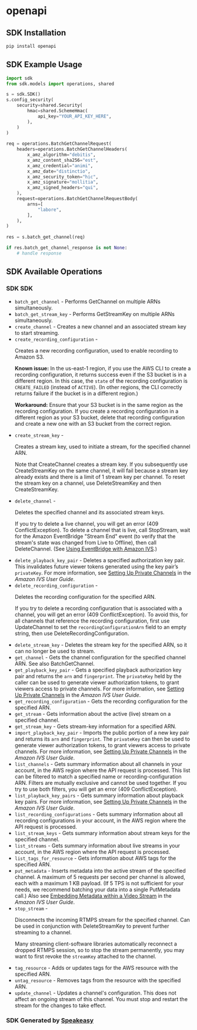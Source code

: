 # openapi

<!-- Start SDK Installation -->
## SDK Installation

```bash
pip install openapi
```
<!-- End SDK Installation -->

## SDK Example Usage
<!-- Start SDK Example Usage -->
```python
import sdk
from sdk.models import operations, shared

s = sdk.SDK()
s.config_security(
    security=shared.Security(
        hmac=shared.SchemeHmac(
            api_key="YOUR_API_KEY_HERE",
        ),
    )
)
    
req = operations.BatchGetChannelRequest(
    headers=operations.BatchGetChannelHeaders(
        x_amz_algorithm="debitis",
        x_amz_content_sha256="est",
        x_amz_credential="animi",
        x_amz_date="distinctio",
        x_amz_security_token="hic",
        x_amz_signature="mollitia",
        x_amz_signed_headers="qui",
    ),
    request=operations.BatchGetChannelRequestBody(
        arns=[
            "labore",
        ],
    ),
)
    
res = s.batch_get_channel(req)

if res.batch_get_channel_response is not None:
    # handle response
```
<!-- End SDK Example Usage -->

<!-- Start SDK Available Operations -->
## SDK Available Operations

### SDK SDK

* `batch_get_channel` - Performs <a>GetChannel</a> on multiple ARNs simultaneously.
* `batch_get_stream_key` - Performs <a>GetStreamKey</a> on multiple ARNs simultaneously.
* `create_channel` - Creates a new channel and an associated stream key to start streaming.
* `create_recording_configuration` - <p>Creates a new recording configuration, used to enable recording to Amazon S3.</p> <p> <b>Known issue:</b> In the us-east-1 region, if you use the AWS CLI to create a recording configuration, it returns success even if the S3 bucket is in a different region. In this case, the <code>state</code> of the recording configuration is <code>CREATE_FAILED</code> (instead of <code>ACTIVE</code>). (In other regions, the CLI correctly returns failure if the bucket is in a different region.)</p> <p> <b>Workaround:</b> Ensure that your S3 bucket is in the same region as the recording configuration. If you create a recording configuration in a different region as your S3 bucket, delete that recording configuration and create a new one with an S3 bucket from the correct region.</p>
* `create_stream_key` - <p>Creates a stream key, used to initiate a stream, for the specified channel ARN.</p> <p>Note that <a>CreateChannel</a> creates a stream key. If you subsequently use CreateStreamKey on the same channel, it will fail because a stream key already exists and there is a limit of 1 stream key per channel. To reset the stream key on a channel, use <a>DeleteStreamKey</a> and then CreateStreamKey.</p>
* `delete_channel` - <p>Deletes the specified channel and its associated stream keys.</p> <p>If you try to delete a live channel, you will get an error (409 ConflictException). To delete a channel that is live, call <a>StopStream</a>, wait for the Amazon EventBridge "Stream End" event (to verify that the stream's state was changed from Live to Offline), then call DeleteChannel. (See <a href="https://docs.aws.amazon.com/ivs/latest/userguide/eventbridge.html"> Using EventBridge with Amazon IVS</a>.) </p>
* `delete_playback_key_pair` - Deletes a specified authorization key pair. This invalidates future viewer tokens generated using the key pair’s <code>privateKey</code>. For more information, see <a href="https://docs.aws.amazon.com/ivs/latest/userguide/private-channels.html">Setting Up Private Channels</a> in the <i>Amazon IVS User Guide</i>.
* `delete_recording_configuration` - <p>Deletes the recording configuration for the specified ARN.</p> <p>If you try to delete a recording configuration that is associated with a channel, you will get an error (409 ConflictException). To avoid this, for all channels that reference the recording configuration, first use <a>UpdateChannel</a> to set the <code>recordingConfigurationArn</code> field to an empty string, then use DeleteRecordingConfiguration.</p>
* `delete_stream_key` - Deletes the stream key for the specified ARN, so it can no longer be used to stream.
* `get_channel` - Gets the channel configuration for the specified channel ARN. See also <a>BatchGetChannel</a>.
* `get_playback_key_pair` - Gets a specified playback authorization key pair and returns the <code>arn</code> and <code>fingerprint</code>. The <code>privateKey</code> held by the caller can be used to generate viewer authorization tokens, to grant viewers access to private channels. For more information, see <a href="https://docs.aws.amazon.com/ivs/latest/userguide/private-channels.html">Setting Up Private Channels</a> in the <i>Amazon IVS User Guide</i>.
* `get_recording_configuration` - Gets the recording configuration for the specified ARN.
* `get_stream` - Gets information about the active (live) stream on a specified channel.
* `get_stream_key` - Gets stream-key information for a specified ARN.
* `import_playback_key_pair` - Imports the public portion of a new key pair and returns its <code>arn</code> and <code>fingerprint</code>. The <code>privateKey</code> can then be used to generate viewer authorization tokens, to grant viewers access to private channels. For more information, see <a href="https://docs.aws.amazon.com/ivs/latest/userguide/private-channels.html">Setting Up Private Channels</a> in the <i>Amazon IVS User Guide</i>.
* `list_channels` - Gets summary information about all channels in your account, in the AWS region where the API request is processed. This list can be filtered to match a specified name or recording-configuration ARN. Filters are mutually exclusive and cannot be used together. If you try to use both filters, you will get an error (409 ConflictException).
* `list_playback_key_pairs` - Gets summary information about playback key pairs. For more information, see <a href="https://docs.aws.amazon.com/ivs/latest/userguide/private-channels.html">Setting Up Private Channels</a> in the <i>Amazon IVS User Guide</i>.
* `list_recording_configurations` - Gets summary information about all recording configurations in your account, in the AWS region where the API request is processed.
* `list_stream_keys` - Gets summary information about stream keys for the specified channel.
* `list_streams` - Gets summary information about live streams in your account, in the AWS region where the API request is processed.
* `list_tags_for_resource` - Gets information about AWS tags for the specified ARN.
* `put_metadata` - Inserts metadata into the active stream of the specified channel. A maximum of 5 requests per second per channel is allowed, each with a maximum 1 KB payload. (If 5 TPS is not sufficient for your needs, we recommend batching your data into a single PutMetadata call.) Also see <a href="https://docs.aws.amazon.com/ivs/latest/userguide/metadata.html">Embedding Metadata within a Video Stream</a> in the <i>Amazon IVS User Guide</i>.
* `stop_stream` - <p>Disconnects the incoming RTMPS stream for the specified channel. Can be used in conjunction with <a>DeleteStreamKey</a> to prevent further streaming to a channel.</p> <note> <p>Many streaming client-software libraries automatically reconnect a dropped RTMPS session, so to stop the stream permanently, you may want to first revoke the <code>streamKey</code> attached to the channel.</p> </note>
* `tag_resource` - Adds or updates tags for the AWS resource with the specified ARN.
* `untag_resource` - Removes tags from the resource with the specified ARN.
* `update_channel` - Updates a channel's configuration. This does not affect an ongoing stream of this channel. You must stop and restart the stream for the changes to take effect.

<!-- End SDK Available Operations -->

### SDK Generated by [Speakeasy](https://docs.speakeasyapi.dev/docs/using-speakeasy/client-sdks)
